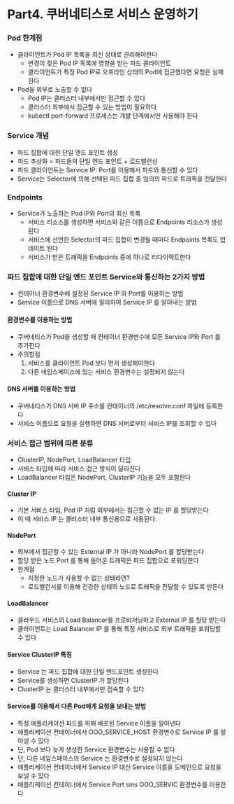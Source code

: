 # Part4. 쿠버네티스로 서비스 운영하기

### Pod 한계점

- 클라이언트가 Pod IP 목록을 최신 상태로 관리해야한다
    - 변경이 잦은 Pod IP 목록에 영향을 받는 파드 클라이언트
    - 클라이언트가 특정 Pod IP로 오프라인 상태의 Pod에 접근했다면 요청은 실패한다
- Pod을 외부로 노출할 수 없다
    - Pod IP는 클러스터 내부에서만 접근할 수 있다
    - 클러스터 외부에서 접근할 수 있는 방법이 필요하다
    - kubectl port-forward 프로세스는 개발 단계에서만 사용해야 한다

### Service 개념

- 파드 집합에 대한 단일 엔드 포인트 생성
- 파드 추상화 = 파드들의 단일 엔드 포인트 + 로드밸런싱
- 파드 클라이언트는 Service IP: Port를 이용해서 파드와 통신할 수 있다
- Service는 Selector에 의해 선택된 파드 집합 중 임의의 파드로 트래픽을 전달한다

### Endpoints

- Service가 노출하는 Pod IP와 Port의 최신 목록
    - 서비스 리소스를 생성하면 서비스와 같은 이름으로 Endpoints 리소스가 생성된다
    - 서비스에 선언한 Selector의 파드 집합이 변경될 때마다 Endpoints 목록도 업데이트 된다
    - 서비스가 받은 트래픽을 Endpoints 중에 하나로 리다이렉트한다

### 파드 집합에 대한 단일 엔드 포인트 Service와 통신하는 2가지 방법

- 컨테이너 환경변수에 설정된 Service IP 와 Port를 이용하는 방법
- Service 이름으로 DNS 서버에 질의하여 Service IP 를 알아내는 방법

#### 환경변수를 이용하는 방법

- 쿠버네티스가 Pod을 생성할 때 컨테이너 환경변수에 모든 Service IP와 Port 를 추가한다
- 주의할점
    1. 서비스를 클라이언트 Pod 보다 먼저 생성해야한다
    2. 다른 네임스페이스에 있는 서비스 환경변수는 설정되지 않는다

#### DNS 서버를 이용하는 방법

- 쿠버네티스가 DNS 서버 IP 주소를 컨테이너의 /etc/resolve.conf 파일에 등록한다
- 서비스 이름으로 요청을 실행하면 DNS 서버로부터 서비스 IP를 조회할 수 있다

### 서비스 접근 범위에 따른 분류

- ClusterIP, NodePort, LoadBalancer 타입
- 서비스 타입에 따라 서비스 접근 방식이 달라진다
- LoadBalancer 타입은 NodePort, ClusterIP 기능을 모두 포함한다

#### Cluster IP

- 기본 서비스 타입, Pod IP 처럼 외부에서는 접근할 수 없는 IP 를 할당받는다
- 이 때 서비스 IP 는 클러스터 내부 통신용으로 사용된다.

#### NodePort

- 외부에서 접근할 수 있는 External IP 가 아니라 NodePort 를 할당받는다
- 할당 받은 노드 Port 를 통해 들어온 트래픽은 파드 집합으로 포워딩한다 
- 한계점
  - 지정한 노드가 사용할 수 없는 상태라면?
  - 로드밸런서를 이용해 건강한 상태의 노드로 트래픽을 전달할 수 있도록 만든다 

#### LoadBalancer

- 클라우드 서비스의 Load Balancer를 프로비저닝하고 External IP 를 할당 받는다 
- 클라이언트는 Load Balancer IP 를 통해 특정 서비스로 외부 트래픽을 포워딩할 수 있다

#### Service ClusterIP 특징

- Service 는 파드 집합에 대한 단일 엔드포인트 생성한다 
- Service를 생성하면 ClusterIP 가 할당된다 
- ClusterIP 는 클러스터 내부에서만 접속할 수 있다 

#### Service를 이용해서 다른 Pod에게 요청을 보내는 방법

- 특정 애플리케이션 파드를 위해 배포된 Service 이름을 알아낸다 
- 애플리케이션 컨테이너에서 OOO_SERVICE_HOST 환경변수로 Service IP 를 알아낼 수 있다 
- 단, Pod 보다 늦게 생성한 Service 환경변수는 사용할 수 없다 
- 단, 다른 네임스페이스의 Service 는 환경변수로 설정되지 않는다 
- 애플리케이션 컨테이너에서 Service IP 대신 Service 이름을 도메인으로 요청을 보낼 수 있다
- 애플리케이션 컨테이너에서 Service Port sms OOO_SERVIC 환경변수를 이용한다 